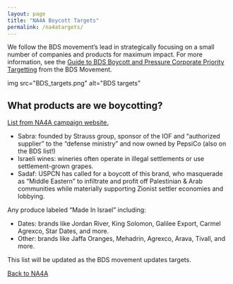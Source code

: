 ```yaml
---
layout: page
title: "NA4A Boycott Targets"
permalink: /na4atargets/
---
```


We follow the BDS movement’s lead in strategically focusing on a small number of companies and products for maximum impact. For more information, see the [Guide to BDS Boycott and Pressure Corporate Priority Targetting](https://www.bdsmovement.net/Guide-to-BDS-Boycott) from the BDS Movement.

img src="BDS_targets.png" alt="BDS targets"

## What products are we boycotting? 
[List from NA4A campaign website.](https://na4a.org)

<ul>
    <li>Sabra: founded by Strauss group, sponsor of the IOF and “authorized supplier” to the “defense ministry” and now owned by PepsiCo (also on the BDS list!)</li>
   <li>Israeli wines: wineries often operate in illegal settlements or use settlement-grown grapes.</li>
    <li>Sadaf: USPCN has called for a boycott of this brand, who masquerade as “Middle Eastern” to infiltrate and profit off Palestinian & Arab communities while materially supporting Zionist settler economies and lobbying.</li>
</ul>

Any produce labeled “Made In Israel” including:
<ul>
    <li>Dates: brands like Jordan River, King Solomon, Galilee Export, Carmel Agrexco, Star Dates, and more.</li>
    <li>Other: brands like Jaffa Oranges, Mehadrin, Agrexco, Arava, Tivall, and more.</li>
</ul>

This list will be updated as the BDS movement updates targets. 

[Back to NA4A](https://bhamdsa.org/NA4A/)